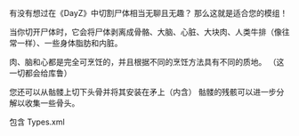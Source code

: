 有没有想过在《DayZ》中切割尸体相当无聊且无趣？
那么这就是适合您的模组！

当你切开尸体时，它会将尸体剥离成骨骼、大脑、心脏、大块肉、人类牛排（像往常一样）、一些身体脂肪和内脏。

肉、脑和心都是完全可烹饪的，并且根据不同的烹饪方法具有不同的质地。 （这一切都会给库鲁）

您还可以从骷髅上切下头骨并将其安装在矛上（内含）
骷髅的残骸可以进一步分解以收集一些骨头。

包含 Types.xml